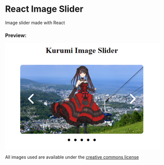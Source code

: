 # React Image Slider
Image slider made with React

### Preview:  
<img src="./public/image-slider-preview.png" alt="Preview Image">

All images used are available under the [creative commons license](https://creativecommons.org/share-your-work/cclicenses/)